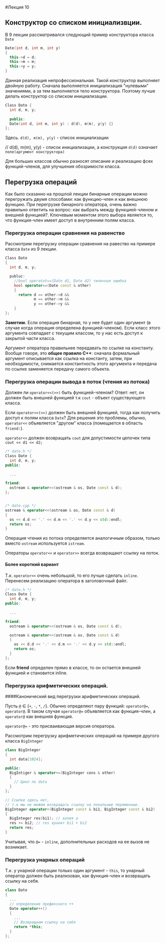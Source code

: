 #Лекция 10

## Конструктор со списком инициализвции.

В 9 лекции рассматривался следующий пример конструктора класса `Date`

```cpp
Date(int d, int m, int y)
{
  this->d = d;
  this->m = m;
  this->y = y;
}
```

Данная реализация непрофессиональная. 
Такой конструктор выполняет двойную работу.
Сначала выполняется инициализация "нулевыми" значениями, а за тем выполняется тело конструктора.
Поэтому лучше делать конструктор со списком инициализации.


```cpp
Class Date {
  int d, m, y;
  
  public:
  Date(int d, int m, int y) : d(d), m(m), y(y) {}
};
```

Здесь.
`d(d), m(m), y(y)` - список инициализации

// d(d), m(m), y(y) - список инициализации, а конструкция `d(d)` означает  `поле(аргумент конструктора)`

Для больших классов обычно разносят описание и реализацию фсех функций-членов, для улучшения обозримости класса.
 

## Перегрузка операций

Как было сказанно на прошлой лекции бинарные операции можно перегружать двумя способами: как функцию-член и как внешнюю функцию.
При перегрузке бинарного оператора, очень важно правильно ответить на вопрос: как выбрать между функцией-членом и внешней функцией?. 
Ключевым моментом этого выбора является то, что функция-член имеет доступ в внутренним полям класса.

### Перегрузка операции сравнения на равенство

Рассмотрим перегрузку операции сравнения на равество на примере класса `Date` из 9 лекции.

```cpp
Class Date
{
  int d, m, y;

  publuc:
    //bool operatot==(Date d1, Date d2) типичная ошибка
    bool operator==(Date const & other)
    {
      return d == other->d &&  
             m == other->m &&
             y == other->y &&
    }
};
```

**Заметим.** Если операция бинарная, то у нее будет один аргумент (в случае когда операция определена функцией-членом). Если класс этого аргумента совпадает с текущим классом, то у нас есть доступ к закрытой части класса.

Аргумент оператора правильнее передавать по ссылке на константу. Вообще говоря, это **общее правило C++**: сначала формальный аргумент описывается как ссылка на константу, затем, при необходимости, снимается константность этого аргумента и передача по ссылке заменяется передачу самого объекта. 


### Перегрузка операции вывода в поток (чтения из потока)

Должен ли `operator<<(>>)` быть функцией-членом? 
Ответ: нет, он должен быть внешней функцией т.к `cout` - объект существующего класса.

Если `operator<<(>>)` должен быть внешней функцией, тогда как получить доступ к полям класса `Date`? 
Для решения это проблемы, обычно, `operator<<` объявляется "другом" класса (помещается в область `friend:`).

`operator<<` должен возвращать `cout` для допустимости цепочек типа `cout << d1 << d2;`

```cpp
/* date.h */
Class Date {
  int d, m, y;
public:
  
  ...

friend:
  ostream & operator<<(ostream & os, Date const & d);      
};


/* date.cpp */
ostream & operator<<(ostream & os, Date const & d)
{
  os << d.d << '.' << d.m << '.' << d.y << std::endl;
  return os;
}
```

Операция чтения из потока определяется аналогичным образом, только вместо `ostream` используется `istream`.

Операторы `operator<<` и `operator>>` всегда возвращают ссылку на поток.

#### Более короткий вариант

Т.к. `operator<<` очень небольшой, то его лучше сделать `inline`. Перенесем реализацию оператора в заголовочный файл.

```cpp
/* date.h */
Class Date {
  int d, m, y;
public:
  
  ...

friend:
  ostream & operator<<(ostream & os, Date const & d);      

  ostream & operator<<(ostream & os, Date const & d)
  {
    os << d.d << '.' << d.m << '.' << d.y << std::endl;
    return os;
  }
};
```

Если **friend** определен прямо в классе, то он остается внешней функцией и становится inline.


### Перегрузка арифметических операций.

####Канонический вид перегрузки арифметических операций.

Пусть `@` ∈ {`+`, `-`, `*`, `/`}.
Обычно определяют пару функций: `operator@=`, `operator@`.
В таком случае `operator@=` объявляется как функция-член, а  `operator@` как внешняя функция.

`operator@=` - это присваивающая версия оператора.

Рассмотрим перегрузку арифметических операций на примере другого класса `BigInteger`

```cpp
class BigInteger
{
  int data[1024];

public: 
  BigIntiger & operator+=(BigInteger cons & other)
  {
    // Цикл по data
  }
};

// Ссылки здесь нет, 
// т.к мы не можем возвращать ссылку на локальные переменные.
BigInteger operator+(BigInteger const & bi1, BigInteger const & bi2)
{
  BigInteger res(bi1); // копия a
  res += bi2; // res хранит bi1 + bi2
  return res;
}
```

Учитывая, что `@=` - `inline`, дополнительных расходов на ее вызов не возникает.


### Перегрузка унарных операций

Т.к. у унарной операции только один аргумент - `this`, то унарный оператор должен быть реализован, как функция-член и возвращать ссылку на себя.

```cpp
class Date
{
  ...  
  // определение префиксного ++
  Date operator++()
  {
    ...
    // Возвращаем ссылку на себя
    return *this;
  }
};
```

